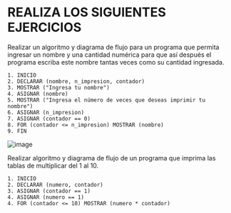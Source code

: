 # REALIZA LOS SIGUIENTES EJERCICIOS

Realizar un algoritmo y diagrama de flujo para un programa que permita ingresar un nombre y una cantidad numérica para que así después el programa escriba este nombre tantas veces como su cantidad ingresada.

    1. INICIO
    2. DECLARAR (nombre, n_impresion, contador)
    3. MOSTRAR ("Ingresa tu nombre")
    4. ASIGNAR (nombre)
    5. MOSTRAR ("Ingresa el número de veces que deseas imprimir tu nombre")
    6. ASIGNAR (n_impresion)
    7. ASIGNAR (contador == 0)
    8. FOR (contador <= n_impresion) MOSTRAR (nombre) 
    9. FIN

   ![image](https://user-images.githubusercontent.com/75552884/159529226-a24e6995-b638-422b-babb-d62f6bb2809d.png)


Realizar algoritmo y diagrama de flujo de un programa que imprima las tablas de multiplicar del 1 al 10.
    
    1. INICIO
    2. DECLARAR (numero, contador)
    3. ASIGNAR (contador == 1)
    4. ASIGNAR (numero == 1)    
    4. FOR (contador <= 10) MOSTRAR (numero * contador)
    




